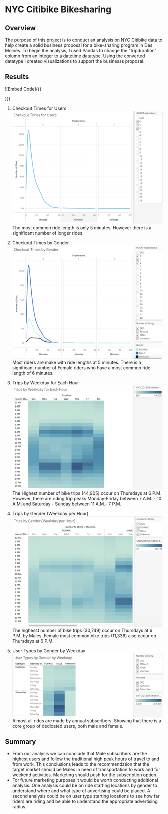 # NYC Citibike Bikesharing

## Overview
The purpose of this project is to conduct an analysis on NYC Citibike data to help create a solid business proposal for a bike-sharing program in Des Moines. 
To begin the analysis, I used Pandas to change the "tripduration' column from an integer to a datetime datatype. Using the converted datatype I created visualizations to support the businesss proposal. 

## Results
![Embed Code]({{<div class='tableauPlaceholder' id='viz1640935459680' style='position: relative'><object class='tableauViz'  style='display:none;'><param name='host_url' value='https%3A%2F%2Fpublic.tableau.com%2F' /> <param name='embed_code_version' value='3' /> <param name='site_root' value='' /><param name='name' value='NYCCitibikeChallenge_16408272086330&#47;Story1' /><param name='tabs' value='no' /><param name='toolbar' value='yes' /><param name='animate_transition' value='yes' /><param name='display_static_image' value='yes' /><param name='display_spinner' value='yes' /><param name='display_overlay' value='yes' /><param name='display_count' value='yes' /><param name='language' value='en-US' /></object></div>                <script type='text/javascript'>                    var divElement = document.getElementById('viz1640935459680');                    var vizElement = divElement.getElementsByTagName('object')[0];                    vizElement.style.width='1016px';vizElement.style.height='991px';                    var scriptElement = document.createElement('script');                    scriptElement.src = 'https://public.tableau.com/javascripts/api/viz_v1.js';                    vizElement.parentNode.insertBefore(scriptElement, vizElement);                </script>}})

1. Checkout Times for Users
![Checkout_Times_for_Users.jpg](images/Checkout_Times_for_Users.jpg)
The most common ride length is only 5 minutes. However there is a significant number of longer rides. 

2. Checkout Times by Gender
![Checkout_Times_by_Gender.jpg](images/Checkout_Times_by_Gender.jpg)
Most riders are make with ride lengths at 5 minutes. There is a significant number of Female riders who have a most common ride length of 6 minutes. 

3. Trips by Weekday for Each Hour
![Trips_by_Weekday_for_Each_Hour.jpg](images/Trips_by_Weekday_for_Each_Hour.jpg)
The Highest number of bike trips (44,905) occur on Thursdays at 6 P.M. However, there are riding trip peaks Monday-Friday between 7 A.M. - 10 A.M. and Saturday - Sunday between 11 A.M.- 7 P.M. 

4. Trips by Gender (Weekday per Hour)
![Trips_by_Gender_(Weekday-per-Hour).jpg](images/Trips_by_Gender_(Weekday-per-Hour).jpg)
The highesst number of bike trips (30,749) occur on Thursdays at 6 P.M. by Males. Female most common bike trips (11,336) also occur on Thursdays at 6 P.M.

5. User Types by Gender by Weekday
![User_Types_by_Gender_by_Weekday.jpg](images/User_Types_by_Gender_by_Weekday.jpg)
Almost all rides are made by annual subscribers. Showing that there is a core group of dedicated users, both male and female.

## Summary
- From our analysis we can conclude that Male subscribers are the highest users and follow the traditional high peak hours of travel to and from work. This conclusions leads to the recommendation that the target market should be Males in need of transportation to work and for weekend activities. Marketing should push for the subscription option.
- For future marketing purposes it would be worth conducting additional analysis. One analysis could be on ride starting locations by gender to understand where and what type of advertising could be placed. A second analysis could be on user type starting locations to see how far riders are riding and be able to understand the appropriate advertising radius. 
